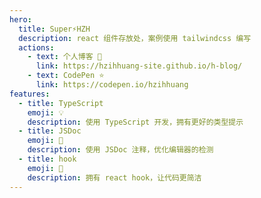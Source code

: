 ```yaml
---
hero:
  title: Super⚡️HZH
  description: react 组件存放处，案例使用 tailwindcss 编写
  actions:
    - text: 个人博客 👀
      link: https://hzihhuang-site.github.io/h-blog/
    - text: CodePen ⭐️
      link: https://codepen.io/hzihhuang
features:
  - title: TypeScript
    emoji: 💡
    description: 使用 TypeScript 开发，拥有更好的类型提示
  - title: JSDoc
    emoji: 📝
    description: 使用 JSDoc 注释，优化编辑器的检测
  - title: hook
    emoji: 🎉
    description: 拥有 react hook，让代码更简洁
---
```

